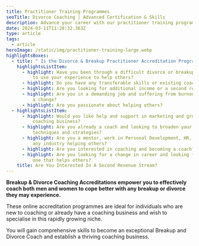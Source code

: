 ```yaml
---
title: Practitioner Training Programmes
seoTitle: Divorce Coaching | Advanced Certification & Skills
description: Advance your career with our practitioner training programs. Gain essential skills and certification to become a proficient divorce coach
date: 2024-03-11T11:28:32.363Z
type: article
tags:
  - article
heroImage: /static/img/practitioner-training-large.webp
highlightsBoxes:
  - title: " Is the Divorce & Breakup Practitioner Accreditation Programme For Me?"
    highlightsListItem:
      - highlight: Have you been through a difficult divorce or breakup and would like
          to use your experience to help others?
      - highlight: Do you have any transferable skills or existing coaching experience?
      - highlight: Are you looking for additional income or a second revenue stream?
      - highlight: Are you in a demanding job and suffering from burnout and would like
          a change?
      - highlight: Are you passionate about helping others?
  - highlightsListItem:
      - highlight: Would you like help and support in marketing and growing your own
          coaching business?
      - highlight: Are you already a coach and looking to broaden your existing coaching
          techniques and strategies?
      - highlight: Are you a mentor, work in Personal Development, HR, Recruitment or
          any industry helping others?
      - highlight: Are you interested in coaching and becoming a coach?
      - highlight: Are you looking for a change in career and looking for a rewarding
          one that helps others?
    title: Are You Interested In A Second Revenue Stream?
---
```

**Breakup & Divorce Coaching Accreditations empower you to effectively coach both men and women to cope better with any breakup or divorce they may experience.**

These online accreditation programmes are ideal for individuals who are new to coaching or already have a coaching business and wish to specialise in this rapidly growing niche.

You will gain comprehensive skills to become an exceptional Breakup and Divorce Coach and establish a thriving coaching business.
